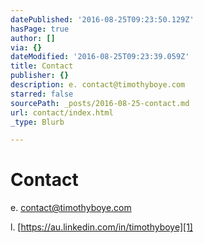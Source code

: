 ```yaml
---
datePublished: '2016-08-25T09:23:50.129Z'
hasPage: true
author: []
via: {}
dateModified: '2016-08-25T09:23:39.059Z'
title: Contact
publisher: {}
description: e. contact@timothyboye.com
starred: false
sourcePath: _posts/2016-08-25-contact.md
url: contact/index.html
_type: Blurb

---
```

# Contact

e. [contact@timothyboye.com][0]

l. [https://au.linkedin.com/in/timothyboye][1]

[0]: http://mailto:contact@timothyboye.com/ "contact@timothyboye.com"
[1]: https://au.linkedin.com/in/timothyboye "https://au.linkedin.com/in/timothyboye"